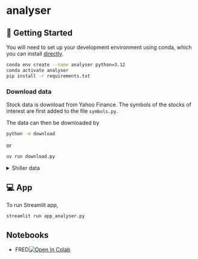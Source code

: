 # analyser

## 🔧 Getting Started

You will need to set up your development environment using conda, which you can install [directly](https://docs.conda.io/projects/conda/en/latest/user-guide/install/index.html).
```bash
conda env create --name analyser python=3.12
conda activate analyser
pip install -r requirements.txt
```


### Download data
Stock data is download from Yahoo Finance. The symbols of the stocks of interest are first added to the file `symbols.py`.

The data can then be downloaded by
```bash
python -m download
```
or
```bash
uv run download.py
```

<details><summary>Shiller data</summary>
<p>

```bash
wget http://www.econ.yale.edu/~shiller/data/ie_data.xls -P ./data/summary
```

</p>
</details>


## 💻 App

To run Streamlit app,
```bash
streamlit run app_analyser.py
```


## Notebooks
- FRED[![Open In Colab](https://colab.research.google.com/assets/colab-badge.svg)](https://colab.research.google.com/github/kesamet/analyser/blob/master/notebooks/test_fred.ipynb)
